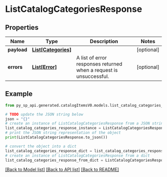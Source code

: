 # ListCatalogCategoriesResponse


## Properties

Name | Type | Description | Notes
------------ | ------------- | ------------- | -------------
**payload** | [**List[Categories]**](Categories.md) |  | [optional] 
**errors** | [**List[Error]**](Error.md) | A list of error responses returned when a request is unsuccessful. | [optional] 

## Example

```python
from py_sp_api.generated.catalogItemsV0.models.list_catalog_categories_response import ListCatalogCategoriesResponse

# TODO update the JSON string below
json = "{}"
# create an instance of ListCatalogCategoriesResponse from a JSON string
list_catalog_categories_response_instance = ListCatalogCategoriesResponse.from_json(json)
# print the JSON string representation of the object
print(ListCatalogCategoriesResponse.to_json())

# convert the object into a dict
list_catalog_categories_response_dict = list_catalog_categories_response_instance.to_dict()
# create an instance of ListCatalogCategoriesResponse from a dict
list_catalog_categories_response_from_dict = ListCatalogCategoriesResponse.from_dict(list_catalog_categories_response_dict)
```
[[Back to Model list]](../README.md#documentation-for-models) [[Back to API list]](../README.md#documentation-for-api-endpoints) [[Back to README]](../README.md)


